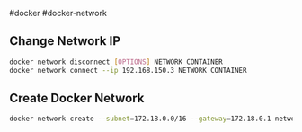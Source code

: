 #docker 
#docker-network

## Change Network IP

```bash
docker network disconnect [OPTIONS] NETWORK CONTAINER
docker network connect --ip 192.168.150.3 NETWORK CONTAINER
```

## Create Docker Network

```bash
docker network create --subnet=172.18.0.0/16 --gateway=172.18.0.1 network-name
```